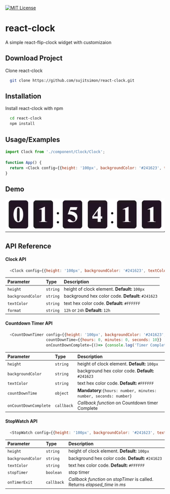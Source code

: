 
[![MIT License](https://img.shields.io/badge/License-MIT-green.svg)](https://choosealicense.com/licenses/mit/)


# react-clock

A simple react-flip-clock widget with customizaion



## Download Project

Clone react-clock

```bash
  git clone https://github.com/sujitsimon/react-clock.git
```
## Installation

Install react-clock with npm

```bash
  cd react-clock
  npm install
```
    
## Usage/Examples

```javascript
import Clock from './component/Clock/Clock';

function App() {
  return <Clock config={{height: '100px', backgroundColor: '#241623', textColor: '#fff'}}/>
}
```
## Demo

![](https://github.com/sujitsimon/react-clock/blob/main/screenshots/react-clock.gif)

## API Reference

#### Clock API

```javascript
  <Clock config={{height: '100px', backgroundColor: '#241623', textColor: '#fff'}}/>
```

| Parameter | Type     | Description                |
| :-------- | :------- | :------------------------- |
| `height` | `string` |  height of clock element. **Default:** `100px`|
| `backgroundColor` | `string` |  background hex color code. **Default:** `#241623`|
| `textColor` | `string` |  text hex color code. **Default:** `#FFFFFF`|
| `format` | `string` |  `12h` or `24h` **Default:** `12h`|

#### Countdown Timer API

```javascript
  <CountDownTimer config={{height: '100px', backgroundColor: '#241623', textColor: '#fff'}}
                  countDownTime={{hours: 0, minutes: 0, seconds: 10}}
                  onCountDownComplete={()=> {console.log('Timer Complete')}}/>
```

| Parameter | Type     | Description                |
| :-------- | :------- | :------------------------- |
| `height` | `string` |  height of clock element. **Default:** `100px`|
| `backgroundColor` | `string` |  background hex color code. **Default:** `#241623`|
| `textColor` | `string` |  text hex color code. **Default:** `#FFFFFF`|
| `countDownTime` | `object` |  **Mandatory**:`{hours: number, minutes: number, seconds: number}`|
| `onCountDownComplete` | `callback` |  *Callback function* on Countdown timer Complete|


#### StopWatch API

```javascript
  <StopWatch config={{height: '100px', backgroundColor: '#241623', textColor: '#fff'}} onTimerExit={(s)=> {console.log('Timer Exit', s)}}/>
```

| Parameter | Type     | Description                |
| :-------- | :------- | :------------------------- |
| `height` | `string` |  height of clock element. **Default:** `100px`|
| `backgroundColor` | `string` |  background hex color code. **Default:** `#241623`|
| `textColor` | `string` |  text hex color code. **Default:** `#FFFFFF`|
| `stopTimer` | `boolean` |  stop timer|
| `onTimerExit` | `callback` |  *Callback function* on *stopTimer* is called. Returns *elapsed_time* in *ms*|
